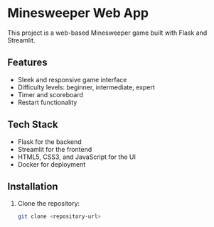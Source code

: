 # Minesweeper Web App

This project is a web-based Minesweeper game built with Flask and Streamlit.

## Features

- Sleek and responsive game interface
- Difficulty levels: beginner, intermediate, expert
- Timer and scoreboard
- Restart functionality

## Tech Stack

- Flask for the backend
- Streamlit for the frontend
- HTML5, CSS3, and JavaScript for the UI
- Docker for deployment

## Installation

1. Clone the repository:
   ```sh
   git clone <repository-url>

